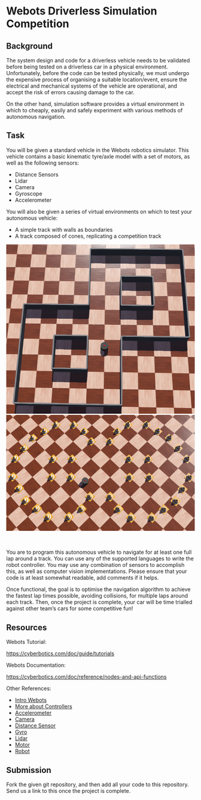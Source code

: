 # Webots Driverless Simulation Competition

## Background
The system design and code for a driverless vehicle needs to be validated before being tested on a driverless car in a physical environment. Unfortunately, before the code can be tested physically, we must undergo the expensive process of organising a suitable location/event, ensure the electrical and mechanical systems of the vehicle are operational, and accept the risk of errors causing damage to the car.  

On the other hand, simulation software provides a virtual environment in which to cheaply, easily and safely experiment with various methods of autonomous navigation. 

## Task
You will be given a standard vehicle in the Webots robotics simulator. This vehicle contains a basic kinematic tyre/axle model with a set of motors, as well as the following sensors:

- Distance Sensors
- Lidar
- Camera
- Gyroscope
- Accelerometer

You will also be given a series of virtual environments on which to test your autonomous vehicle:

- A simple track with walls as boundaries
- A track composed of cones, replicating a competition track
<p align="center">
  <img src="wall_track.png" />
  <img src="cone_track.png" />
</p>
</br>

You are to program this autonomous vehicle to navigate for at least one full lap around a track. You can use any of the supported languages to write the robot controller. You may use any combination of sensors to accomplish this, as well as computer vision implementations. Please ensure that your code is at least somewhat readable, add comments if it helps.

Once functional, the goal is to optimise the navigation algorithm to achieve the fastest lap times possible, avoiding collisions, for multiple laps around each track. Then, once the project is complete, your car will be time trialled against other team’s cars for some competitive fun!

## Resources

Webots Tutorial:

https://cyberbotics.com/doc/guide/tutorials

Webots Documentation:

https://cyberbotics.com/doc/reference/nodes-and-api-functions

Other References:

- [Intro Webots](https://cyberbotics.com/doc/guide/tutorial-1-your-first-simulation-in-webots)
- [More about Controllers](https://cyberbotics.com/doc/guide/tutorial-4-more-about-controllers )
- [Accelerometer](https://www.cyberbotics.com/doc/reference/accelerometer )
- [Camera](https://www.cyberbotics.com/doc/reference/camera )
- [Distance Sensor](https://www.cyberbotics.com/doc/reference/distancesensor )
- [Gyro](https://www.cyberbotics.com/doc/reference/gyro )
- [Lidar](https://www.cyberbotics.com/doc/reference/lidar )
- [Motor](https://www.cyberbotics.com/doc/reference/motor )
- [Robot](https://www.cyberbotics.com/doc/reference/robot )

## Submission
Fork the given git repository, and then add all your code to this repository. Send us a link to this once the project is complete. 